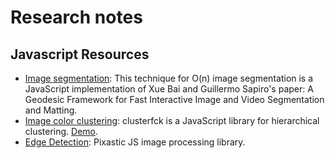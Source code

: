 # Research notes

## Javascript Resources

 - [Image segmentation](http://rodrigoh.com/ee570/vision.html): This technique for O(n) image segmentation is a JavaScript implementation of Xue Bai and Guillermo Sapiro's paper: A Geodesic Framework for Fast Interactive Image and Video Segmentation and Matting.
 - [Image color clustering](http://harthur.github.io/clusterfck/): clusterfck is a JavaScript library for hierarchical clustering. [Demo](http://harthur.github.io/clusterfck/demos/colors/).
 - [Edge Detection](http://www.pixastic.com/lib/docs/actions/edges/): Pixastic JS image processing library.

